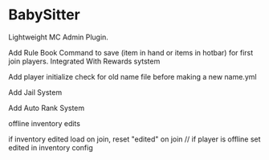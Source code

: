 # BabySitter
Lightweight MC Admin Plugin.



Add Rule Book Command to save (item in hand or items in hotbar) for first join players. Integrated With Rewards sytstem

Add player initialize check for old name file before making a new name.yml

Add Jail System

Add Auto Rank System




offline inventory edits

if inventory edited load on join,  reset "edited" on join // if player is offline set edited in inventory config